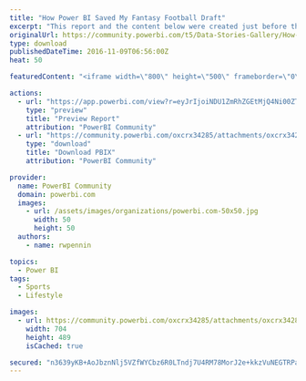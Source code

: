 ```yaml
---
title: "How Power BI Saved My Fantasy Football Draft"
excerpt: "This report and the content below were created just before the start of the 2016 NFL season. I'm a little behind in posting it here, but I hope you"
originalUrl: https://community.powerbi.com/t5/Data-Stories-Gallery/How-Power-BI-Saved-My-Fantasy-Football-Draft/m-p/87926
type: download
publishedDateTime: 2016-11-09T06:56:00Z
heat: 50

featuredContent: "<iframe width=\"800\" height=\"500\" frameborder=\"0\" src=\"https://app.powerbi.com/view?r=eyJrIjoiNDU1ZmRhZGEtMjQ4Ni00ZTU2LTljOWQtMmIzMGE4MjJlNTNkIiwidCI6Ijc4MGEzOGNlLTQzYmUtNGM1Ny1hZDc5LTIyMzkxZWQyZDMzMyIsImMiOjN9\"></iframe>"

actions:
  - url: "https://app.powerbi.com/view?r=eyJrIjoiNDU1ZmRhZGEtMjQ4Ni00ZTU2LTljOWQtMmIzMGE4MjJlNTNkIiwidCI6Ijc4MGEzOGNlLTQzYmUtNGM1Ny1hZDc5LTIyMzkxZWQyZDMzMyIsImMiOjN9"
    type: "preview"
    title: "Preview Report"
    attribution: "PowerBI Community"
  - url: "https://community.powerbi.com/oxcrx34285/attachments/oxcrx34285/DataStoriesGallery/424/2/How%20Power%20BI%20Saved%20My%20Fantasy%20Football%20Draft.pbix"
    type: "download"
    title: "Download PBIX"
    attribution: "PowerBI Community"

provider:
  name: PowerBI Community
  domain: powerbi.com
  images:
    - url: /assets/images/organizations/powerbi.com-50x50.jpg
      width: 50
      height: 50
  authors:
    - name: rwpennin

topics:
  - Power BI
tags:
  - Sports
  - Lifestyle

images:
  - url: https://community.powerbi.com/oxcrx34285/attachments/oxcrx34285/DataStoriesGallery/424/1/2016-11-08_15-20-16.png
    width: 704
    height: 489
    isCached: true

secured: "n3639yKB+AoJbznNlj5VZfWYCbz6R0LTndj7U4RM78MorJ2e+kkzVuNEGTRPaTQlAgqV1ah/QxXvnfSg7kTmfMN1hPu3xNYsGyJRGikrm74SeFReU3ZU4250/JIkX11w9fpF0OBWJ2PC/TUU4y2cH1jdDajTVUy3v8Tj+GmgiqIakgnJkCLN3cghq4gFt5bsmHlv0VeG1iMzRmI3ipMGmR88g29fkR7a3n5AMFFRsimdCwnWDzJikW6vB2eFgU6fKPw/7a8OEF/XfBjfU5yP3Hs2v02PJhl59kZs37Xjs1ELYi3LMJqqWOST1R7xfTfYcH2VrCsZiASCBSdtCvKSmUzdsIlVwKX7OdojiOWwv0Gihcr2g+lH/LTETXBinPLDJyfN9X3bHLxXvcBd/7BdS2l2WCy7WcmmUBtfzkg9zzs=;3BRxdHMsAZUSyCokrXH5UQ=="
---
```


